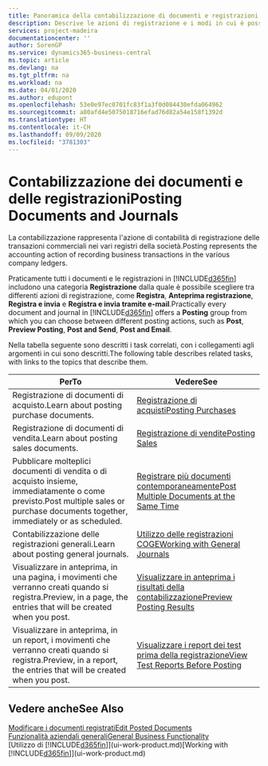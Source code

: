 ```yaml
---
title: Panoramica della contabilizzazione di documenti e registrazioni | Documenti Microsoft
description: Descrive le azioni di registrazione e i modi in cui è possibile contabilizzare documenti e registrazioni.
services: project-madeira
documentationcenter: ''
author: SorenGP
ms.service: dynamics365-business-central
ms.topic: article
ms.devlang: na
ms.tgt_pltfrm: na
ms.workload: na
ms.date: 04/01/2020
ms.author: edupont
ms.openlocfilehash: 53e0e97ec0701fc83f1a3f0d084430efda064962
ms.sourcegitcommit: a80afd4e5075018716efad76d82a54e158f1392d
ms.translationtype: HT
ms.contentlocale: it-CH
ms.lasthandoff: 09/09/2020
ms.locfileid: "3781303"
---
```

# <a name="posting-documents-and-journals"></a><span data-ttu-id="376a4-103">Contabilizzazione dei documenti e delle registrazioni</span><span class="sxs-lookup"><span data-stu-id="376a4-103">Posting Documents and Journals</span></span>
<span data-ttu-id="376a4-104">La contabilizzazione rappresenta l'azione di contabilità di registrazione delle transazioni commerciali nei vari registri della società.</span><span class="sxs-lookup"><span data-stu-id="376a4-104">Posting represents the accounting action of recording business transactions in the various company ledgers.</span></span>

<span data-ttu-id="376a4-105">Praticamente tutti i documenti e le registrazioni in [!INCLUDE[d365fin](includes/d365fin_md.md)] includono una categoria **Registrazione** dalla quale è possibile scegliere tra differenti azioni di registrazione, come **Registra**, **Anteprima registrazione**, **Registra e invia** e **Registra e invia tramite e-mail**.</span><span class="sxs-lookup"><span data-stu-id="376a4-105">Practically every document and journal in [!INCLUDE[d365fin](includes/d365fin_md.md)] offers a **Posting** group from which you can choose between different posting actions, such as **Post**, **Preview Posting**, **Post and Send**, **Post and Email**.</span></span>

<span data-ttu-id="376a4-106">Nella tabella seguente sono descritti i task correlati, con i collegamenti agli argomenti in cui sono descritti.</span><span class="sxs-lookup"><span data-stu-id="376a4-106">The following table describes related tasks, with links to the topics that describe them.</span></span>

| <span data-ttu-id="376a4-107">Per</span><span class="sxs-lookup"><span data-stu-id="376a4-107">To</span></span> | <span data-ttu-id="376a4-108">Vedere</span><span class="sxs-lookup"><span data-stu-id="376a4-108">See</span></span> |
| --- | --- |
| <span data-ttu-id="376a4-109">Registrazione di documenti di acquisto.</span><span class="sxs-lookup"><span data-stu-id="376a4-109">Learn about posting purchase documents.</span></span> |[<span data-ttu-id="376a4-110">Registrazione di acquisti</span><span class="sxs-lookup"><span data-stu-id="376a4-110">Posting Purchases</span></span>](ui-post-purchases.md) |
| <span data-ttu-id="376a4-111">Registrazione di documenti di vendita.</span><span class="sxs-lookup"><span data-stu-id="376a4-111">Learn about posting sales documents.</span></span> |[<span data-ttu-id="376a4-112">Registrazione di vendite</span><span class="sxs-lookup"><span data-stu-id="376a4-112">Posting Sales</span></span>](ui-post-sales.md) |
| <span data-ttu-id="376a4-113">Pubblicare molteplici documenti di vendita o di acquisto insieme, immediatamente o come previsto.</span><span class="sxs-lookup"><span data-stu-id="376a4-113">Post multiple sales or purchase documents together, immediately or as scheduled.</span></span>|[<span data-ttu-id="376a4-114">Registrare più documenti contemporaneamente</span><span class="sxs-lookup"><span data-stu-id="376a4-114">Post Multiple Documents at the Same Time</span></span>](ui-batch-posting.md)|
| <span data-ttu-id="376a4-115">Contabilizzazione delle registrazioni generali.</span><span class="sxs-lookup"><span data-stu-id="376a4-115">Learn about posting general journals.</span></span> |[<span data-ttu-id="376a4-116">Utilizzo delle registrazioni COGE</span><span class="sxs-lookup"><span data-stu-id="376a4-116">Working with General Journals</span></span>](ui-work-general-journals.md) |
| <span data-ttu-id="376a4-117">Visualizzare in anteprima, in una pagina, i movimenti che verranno creati quando si registra.</span><span class="sxs-lookup"><span data-stu-id="376a4-117">Preview, in a page, the entries that will be created when you post.</span></span> |[<span data-ttu-id="376a4-118">Visualizzare in anteprima i risultati della contabilizzazione</span><span class="sxs-lookup"><span data-stu-id="376a4-118">Preview Posting Results</span></span>](ui-how-preview-post-results.md) |
| <span data-ttu-id="376a4-119">Visualizzare in anteprima, in un report, i movimenti che verranno creati quando si registra.</span><span class="sxs-lookup"><span data-stu-id="376a4-119">Preview, in a report, the entries that will be created when you post.</span></span> |[<span data-ttu-id="376a4-120">Visualizzare i report dei test prima della registrazione</span><span class="sxs-lookup"><span data-stu-id="376a4-120">View Test Reports Before Posting</span></span>](ui-how-view-test-reports-posting.md) |

## <a name="see-also"></a><span data-ttu-id="376a4-121">Vedere anche</span><span class="sxs-lookup"><span data-stu-id="376a4-121">See Also</span></span>
[<span data-ttu-id="376a4-122">Modificare i documenti registrati</span><span class="sxs-lookup"><span data-stu-id="376a4-122">Edit Posted Documents</span></span>](across-edit-posted-document.md)  
[<span data-ttu-id="376a4-123">Funzionalità aziendali generali</span><span class="sxs-lookup"><span data-stu-id="376a4-123">General Business Functionality</span></span>](ui-across-business-areas.md)  
<span data-ttu-id="376a4-124">[Utilizzo di [!INCLUDE[d365fin](includes/d365fin_md.md)]](ui-work-product.md)</span><span class="sxs-lookup"><span data-stu-id="376a4-124">[Working with [!INCLUDE[d365fin](includes/d365fin_md.md)]](ui-work-product.md)</span></span>
